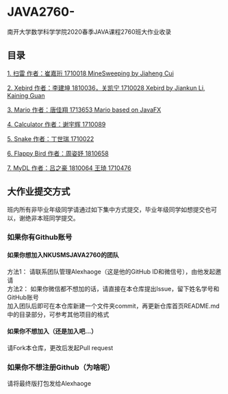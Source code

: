﻿# JAVA2760-
南开大学数学科学学院2020春季JAVA课程2760班大作业收录

## 目录
[1. 扫雷 作者：崔嘉珩 1710018 MineSweeping by Jiaheng Cui](https://github.com/NKUSMSJAVA2760/JAVA2760-/tree/master/1710018_Jiaheng%20Cui_Java%20MineSweeper)   

[2. Xebird 作者：李建坤 1810036，关凯宁 1710028   Xebird by Jiankun Li, Kaining Guan](https://github.com/XeBird/Xebird)

[3. Mario 作者：唐佳翔 1713653 Mario based on JavaFX](https://github.com/NKUSMSJAVA2760/JAVA2760-/tree/master/Mario_jiaxiang%20Tang)   

[4. Calculator 作者：谢宇辉 1710089](https://github.com/NKUSMSJAVA2760/JAVA2760-/tree/master/calculator_xyh)

[5. Snake 作者：丁世瑞 1710022](https://github.com/NKUSMSJAVA2760/JAVA2760-/tree/master/Snake_Shirui%20Ding)

[6. Flappy Bird 作者：周姿妤 1810658](https://github.com/NKUSMSJAVA2760/JAVA2760-/tree/master/FlappyBird_ZiyuZhou)

[7. MyDL 作者：吕之豪 1810064 王琦 1710476](https://github.com/Alexhaoge/MyDL)

## 大作业提交方式
班内所有非毕业年级同学请通过如下集中方式提交，毕业年级同学如想提交也可以，谢绝非本班同学提交。
### 如果你有Github账号
#### 如果你想加入NKUSMSJAVA2760的团队
方法1： 请联系团队管理Alexhaoge（这是他的GitHub ID和微信号），由他发起邀请  
方法2： 如果你微信都不想加的话，请直接在本仓库提出Issue，留下姓名学号和GitHub账号  
加入团队后即可在本仓库新建一个文件夹commit，再更新仓库首页README.md中的目录部分，可参考其他项目的格式
#### 如果你不想加入（还是加入吧...）
请Fork本仓库，更改后发起Pull request
### 如果你不想注册Github（为啥呢）
请将最终版打包发给Alexhaoge
